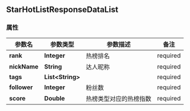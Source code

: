 <a name="StarHotListResponseDataList"></a>
## StarHotListResponseDataList
### 属性
参数名 | 参数类型 | 参数描述 | 备注
------------ | ------------- | ------------- | -------------
**rank** | **Integer** | 热榜排名 |  required 
**nickName** | **String** | 达人昵称 |  required 
**tags** | **List&lt;String&gt;** |  |  required 
**follower** | **Integer** | 粉丝数 |  required 
**score** | **Double** | 热榜类型对应的热榜指数 |  required 







